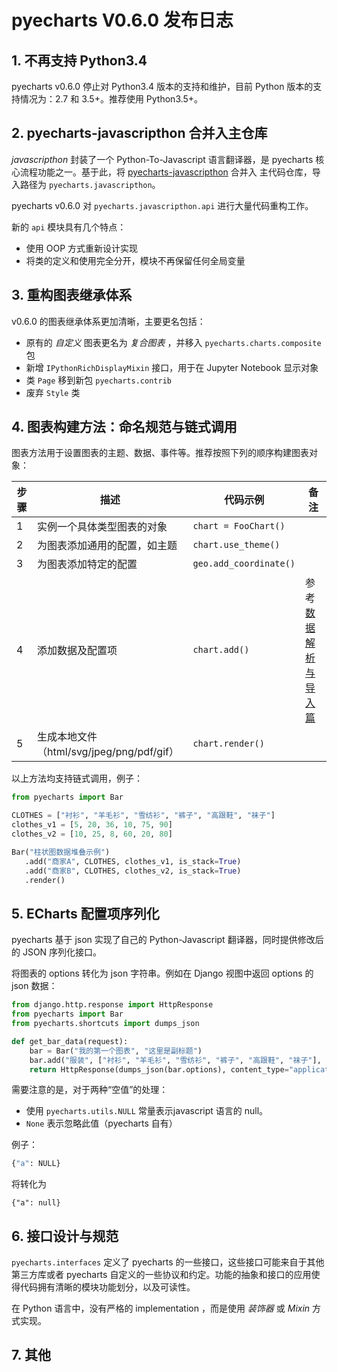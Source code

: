 # pyecharts V0.6.0 发布日志


## 1. 不再支持 Python3.4

pyecharts v0.6.0 停止对 Python3.4 版本的支持和维护，目前 Python 版本的支持情况为：2.7 和 3.5+。推荐使用 Python3.5+。

## 2. pyecharts-javascripthon 合并入主仓库

*javascripthon* 封装了一个 Python-To-Javascript 语言翻译器，是 pyecharts 核心流程功能之一。基于此，将 [pyecharts-javascripthon](https://github.com/pyecharts/pyecharts-javascripthon) 合并入 主代码仓库，导入路径为 `pyecharts.javascripthon`。

pyecharts v0.6.0  对 `pyecharts.javascripthon.api` 进行大量代码重构工作。

新的 `api` 模块具有几个特点：

- 使用 OOP 方式重新设计实现
- 将类的定义和使用完全分开，模块不再保留任何全局变量

## 3. 重构图表继承体系

v0.6.0 的图表继承体系更加清晰，主要更名包括：

- 原有的 *自定义* 图表更名为 *复合图表* ，并移入 `pyecharts.charts.composite` 包
- 新增 `IPythonRichDisplayMixin` 接口，用于在 Jupyter Notebook 显示对象
- 类 `Page` 移到新包 `pyecharts.contrib`
- 废弃 `Style` 类


## 4. 图表构建方法：命名规范与链式调用

图表方法用于设置图表的主题、数据、事件等。推荐按照下列的顺序构建图表对象：

| 步骤 | 描述                                      | 代码示例               | 备注                                       |
| ---- | ----------------------------------------- | ---------------------- | ------------------------------------------ |
| 1    | 实例一个具体类型图表的对象                | `chart = FooChart()`   |                                            |
| 2    | 为图表添加通用的配置，如主题              | `chart.use_theme()`    |                                            |
| 3    | 为图表添加特定的配置                      | `geo.add_coordinate()` |                                            |
| 4    | 添加数据及配置项                          | `chart.add()`          | 参考 [数据解析与导入篇](zh-cn/data_import) |
| 5    | 生成本地文件（html/svg/jpeg/png/pdf/gif） | `chart.render()`       |                                            |

以上方法均支持链式调用，例子：

```python
from pyecharts import Bar

CLOTHES = ["衬衫", "羊毛衫", "雪纺衫", "裤子", "高跟鞋", "袜子"]
clothes_v1 = [5, 20, 36, 10, 75, 90]
clothes_v2 = [10, 25, 8, 60, 20, 80]

Bar("柱状图数据堆叠示例")
   .add("商家A", CLOTHES, clothes_v1, is_stack=True)
   .add("商家B", CLOTHES, clothes_v2, is_stack=True)
   .render()
```

## 5. ECharts 配置项序列化

pyecharts 基于 json 实现了自己的 Python-Javascript 翻译器，同时提供修改后的 JSON 序列化接口。

将图表的 options 转化为 json 字符串。例如在 Django 视图中返回 options 的 json 数据：

```python
from django.http.response import HttpResponse
from pyecharts import Bar
from pyecharts.shortcuts import dumps_json

def get_bar_data(request):
    bar = Bar("我的第一个图表", "这里是副标题")
    bar.add("服装", ["衬衫", "羊毛衫", "雪纺衫", "裤子", "高跟鞋", "袜子"], [5, 20, 36, 10, 75, 90])
    return HttpResponse(dumps_json(bar.options), content_type="application/json")
```


需要注意的是，对于两种“空值”的处理：

- 使用 `pyecharts.utils.NULL` 常量表示javascript 语言的 null。
- `None` 表示忽略此值（pyecharts 自有）

例子：

```python
{"a": NULL}
```
将转化为

```jS
{"a": null}
```

## 6. 接口设计与规范

`pyecharts.interfaces` 定义了 pyecharts 的一些接口，这些接口可能来自于其他第三方库或者 pyecharts 自定义的一些协议和约定。功能的抽象和接口的应用使得代码拥有清晰的模块功能划分，以及可读性。

在 Python 语言中，没有严格的 implementation ，而是使用 *装饰器* 或 *Mixin* 方式实现。

## 7. 其他
